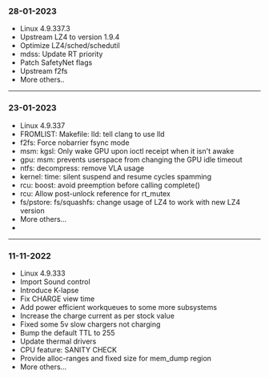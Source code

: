 ### 28-01-2023
- Linux 4.9.337.3
- Upstream LZ4 to version 1.9.4
- Optimize LZ4/sched/schedutil
- mdss: Update RT priority
- Patch SafetyNet flags 
- Upstream f2fs
- More others..

---

### 23-01-2023
- Linux 4.9.337
- FROMLIST: Makefile: lld: tell clang to use lld 
- f2fs: Force nobarrier fsync mode 
- msm: kgsl: Only wake GPU upon ioctl receipt when it isn't awake 
- gpu: msm: prevents userspace from changing the GPU idle timeout
- ntfs: decompress: remove VLA usage 
- kernel: time: silent suspend and resume cycles spamming
- rcu: boost: avoid preemption before calling complete() 
- rcu: Allow post-unlock reference for rt_mutex 
- fs/pstore: fs/squashfs: change usage of LZ4 to work with new LZ4 version 
- More others...
- 
---

### 11-11-2022
- Linux 4.9.333
- Import Sound control
- Introduce K-lapse
- Fix CHARGE view time
- Add power efficient workqueues to some more subsystems
- Increase the charge current as per stock value
- Fixed some 5v slow chargers not charging
- Bump the default TTL to 255
- Update thermal drivers
- CPU feature: SANITY CHECK 
- Provide alloc-ranges and fixed size for mem_dump region
- More others...
